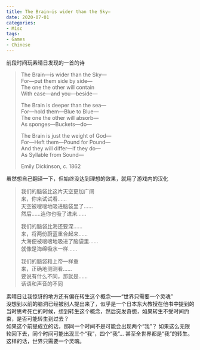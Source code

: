 ```yaml
---
title: The Brain—is wider than the Sky— 
date: 2020-07-01
categories:
- Misc
tags:
- Games
- Chinese
---
```


前段时间玩素晴日发现的一首的诗   

>The Brain—is wider than the Sky—  
>For—put them side by side—  
>The one the other will contain  
>With ease—and you—beside—  
>  
>The Brain is deeper than the sea—  
>For—hold them—Blue to Blue—  
>The one the other will absorb—  
>As sponges—Buckets—do—  
>  
>The Brain is just the weight of God—  
>For—Heft them—Pound for Pound—  
>And they will differ—if they do—  
>As Syllable from Sound—  
>  
>Emily Dickinson, c. 1862  

虽然想自己翻译一下，但始终没达到理想的效果，就用了游戏内的汉化

>我们的脑袋比这片天空更加广阔  
>来，你来试试看......  
>天空被嗖嗖地吸进脑袋里了......   
>然后......连你也吸了进来......  
>  
>我们的脑袋比海还要深......  
>来，将两份蔚蓝重合起来......  
>大海便被嗖嗖地吸进了脑袋里......  
>就像是海绵吸水一样...... 
>
>我们的脑袋和上帝一样重  
>来，正确地测测看......  
>要说有什么不同，那就是......  
>话语和声音的不同  
  
素晴日让我惊讶的地方还有偏在转生这个概念——“世界只需要一个灵魂”  
没想到以前的脑洞已经被别人提出来了，似乎是一个日本东大教授在他书中提到的   
当时思考死亡的时候，想到转生这个概念，然后突发奇想，如果转生不受时间约束，是否可能转生到过去？  
如果这个前提成立的话，那同一个时间不是可能会出现两个“我”？ 如果这么无限轮回下去，同个时间可能出现三个“我”，四个“我”... 甚至全世界都是“我”的转生。  
这样的话，世界只需要一个灵魂。  
